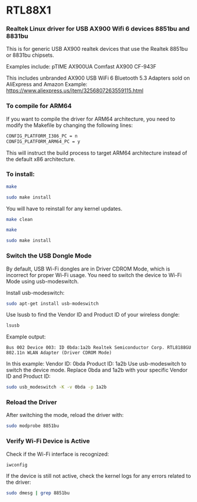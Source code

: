 # RTL88X1
### Realtek Linux driver for USB AX900 Wifi 6 devices 8851bu and 8831bu

This is for generic USB AX900 realtek devices that use the Realtek 8851bu or 8831bu chipsets.

Examples include: 
pTIME AX900UA
Comfast AX900 CF-943F

This includes unbranded AX900 USB WiFi 6 Bluetooth 5.3 Adapters sold on AliExpress and Amazon
Example: https://www.aliexpress.us/item/3256807263559115.html

### To compile for ARM64
If you want to compile the driver for ARM64 architecture, you need to modify the Makefile by changing the following lines:
```bash
CONFIG_PLATFORM_I386_PC = n
CONFIG_PLATFORM_ARM64_PC = y
```
This will instruct the build process to target ARM64 architecture instead of the default x86 architecture.

### To install: 
```bash
make
```
```bash
sudo make install
```

You will have to reinstall for any kernel updates.
```bash
make clean
```
```bash
make
```
```bash
sudo make install
```

### Switch the USB Dongle Mode
By default, USB Wi-Fi dongles are in Driver CDROM Mode, which is incorrect for proper Wi-Fi usage. You need to switch the device to Wi-Fi Mode using usb-modeswitch.

Install usb-modeswitch:
```bash
sudo apt-get install usb-modeswitch
```

Use lsusb to find the Vendor ID and Product ID of your wireless dongle:
```bash
lsusb
```

Example output:
```
Bus 002 Device 003: ID 0bda:1a2b Realtek Semiconductor Corp. RTL8188GU 802.11n WLAN Adapter (Driver CDROM Mode)
```

In this example:
Vendor ID: 0bda
Product ID: 1a2b
Use usb-modeswitch to switch the device mode. Replace 0bda and 1a2b with your specific Vendor ID and Product ID:
```bash
sudo usb_modeswitch -K -v 0bda -p 1a2b
```

### Reload the Driver
After switching the mode, reload the driver with:
```bash
sudo modprobe 8851bu
```
### Verify Wi-Fi Device is Active
Check if the Wi-Fi interface is recognized:
```bash
iwconfig
```
If the device is still not active, check the kernel logs for any errors related to the driver:
```bash
sudo dmesg | grep 8851bu
```
